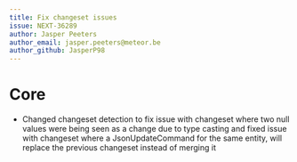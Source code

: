 ```yaml
---
title: Fix changeset issues
issue: NEXT-36289
author: Jasper Peeters
author_email: jasper.peeters@meteor.be
author_github: JasperP98
---
```


# Core

* Changed changeset detection to fix issue with changeset where two null values were being seen as a change due to type casting and fixed issue with changeset where a JsonUpdateCommand for the same entity, will replace the previous changeset instead of merging it

